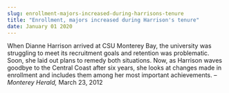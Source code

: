 ```yaml
---
slug: enrollment-majors-increased-during-harrisons-tenure
title: "Enrollment, majors increased during Harrison's tenure"
date: January 01 2020
---
```


 
<p>
  When Dianne Harrison arrived at CSU Monterey Bay, the university was
  struggling to meet its recruitment goals and retention was problematic. Soon,
  she laid out plans to remedy both situations. Now, as Harrison waves goodbye
  to the Central Coast after six years, she looks at changes made in enrollment
  and includes them among her most important achievements. –
  <em>Monterey Herald,</em> March 23, 2012
</p>
 
